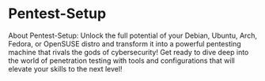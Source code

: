 # Pentest-Setup
About Pentest-Setup: Unlock the full potential of your Debian, Ubuntu, Arch, Fedora, or OpenSUSE distro and transform it into a powerful pentesting machine that rivals the gods of cybersecurity! Get ready to dive deep into the world of penetration testing with tools and configurations that will elevate your skills to the next level!
